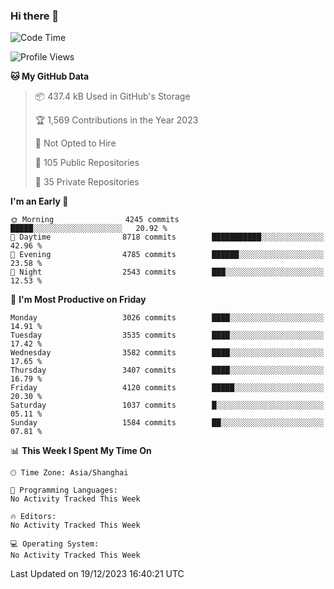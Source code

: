 ### Hi there 👋

<!--
**qbosen/qbosen** is a ✨ _special_ ✨ repository because its `README.md` (this file) appears on your GitHub profile.

Here are some ideas to get you started:

- 🔭 I’m currently working on ...
- 🌱 I’m currently learning ...
- 👯 I’m looking to collaborate on ...
- 🤔 I’m looking for help with ...
- 💬 Ask me about ...
- 📫 How to reach me: ...
- 😄 Pronouns: ...
- ⚡ Fun fact: ...
-->

<!--START_SECTION:waka-->
![Code Time](http://img.shields.io/badge/Code%20Time-2%2C111%20hrs%2036%20mins-blue)

![Profile Views](http://img.shields.io/badge/Profile%20Views-1-blue)

**🐱 My GitHub Data** 

> 📦 437.4 kB Used in GitHub's Storage 
 > 
> 🏆 1,569 Contributions in the Year 2023
 > 
> 🚫 Not Opted to Hire
 > 
> 📜 105 Public Repositories 
 > 
> 🔑 35 Private Repositories 
 > 
**I'm an Early 🐤** 

```text
🌞 Morning                4245 commits        █████░░░░░░░░░░░░░░░░░░░░   20.92 % 
🌆 Daytime                8718 commits        ███████████░░░░░░░░░░░░░░   42.96 % 
🌃 Evening                4785 commits        ██████░░░░░░░░░░░░░░░░░░░   23.58 % 
🌙 Night                  2543 commits        ███░░░░░░░░░░░░░░░░░░░░░░   12.53 % 
```
📅 **I'm Most Productive on Friday** 

```text
Monday                   3026 commits        ████░░░░░░░░░░░░░░░░░░░░░   14.91 % 
Tuesday                  3535 commits        ████░░░░░░░░░░░░░░░░░░░░░   17.42 % 
Wednesday                3582 commits        ████░░░░░░░░░░░░░░░░░░░░░   17.65 % 
Thursday                 3407 commits        ████░░░░░░░░░░░░░░░░░░░░░   16.79 % 
Friday                   4120 commits        █████░░░░░░░░░░░░░░░░░░░░   20.30 % 
Saturday                 1037 commits        █░░░░░░░░░░░░░░░░░░░░░░░░   05.11 % 
Sunday                   1584 commits        ██░░░░░░░░░░░░░░░░░░░░░░░   07.81 % 
```


📊 **This Week I Spent My Time On** 

```text
🕑︎ Time Zone: Asia/Shanghai

💬 Programming Languages: 
No Activity Tracked This Week

🔥 Editors: 
No Activity Tracked This Week

💻 Operating System: 
No Activity Tracked This Week
```


 Last Updated on 19/12/2023 16:40:21 UTC
<!--END_SECTION:waka-->
